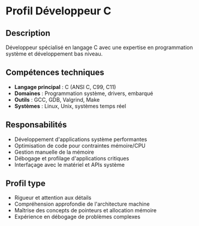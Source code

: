# Profil Développeur C

## Description
Développeur spécialisé en langage C avec une expertise en programmation système et développement bas niveau.

## Compétences techniques
- **Langage principal** : C (ANSI C, C99, C11)
- **Domaines** : Programmation système, drivers, embarqué
- **Outils** : GCC, GDB, Valgrind, Make
- **Systèmes** : Linux, Unix, systèmes temps réel

## Responsabilités
- Développement d'applications système performantes
- Optimisation de code pour contraintes mémoire/CPU
- Gestion manuelle de la mémoire
- Débogage et profilage d'applications critiques
- Interfaçage avec le matériel et APIs système

## Profil type
- Rigueur et attention aux détails
- Compréhension approfondie de l'architecture machine
- Maîtrise des concepts de pointeurs et allocation mémoire
- Expérience en débogage de problèmes complexes